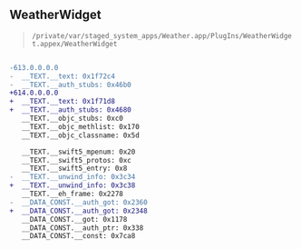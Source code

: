 ## WeatherWidget

> `/private/var/staged_system_apps/Weather.app/PlugIns/WeatherWidget.appex/WeatherWidget`

```diff

-613.0.0.0.0
-  __TEXT.__text: 0x1f72c4
-  __TEXT.__auth_stubs: 0x46b0
+614.0.0.0.0
+  __TEXT.__text: 0x1f71d8
+  __TEXT.__auth_stubs: 0x4680
   __TEXT.__objc_stubs: 0xc0
   __TEXT.__objc_methlist: 0x170
   __TEXT.__objc_classname: 0x5d

   __TEXT.__swift5_mpenum: 0x20
   __TEXT.__swift5_protos: 0xc
   __TEXT.__swift5_entry: 0x8
-  __TEXT.__unwind_info: 0x3c34
+  __TEXT.__unwind_info: 0x3c38
   __TEXT.__eh_frame: 0x2278
-  __DATA_CONST.__auth_got: 0x2360
+  __DATA_CONST.__auth_got: 0x2348
   __DATA_CONST.__got: 0x1178
   __DATA_CONST.__auth_ptr: 0x338
   __DATA_CONST.__const: 0x7ca8

```
